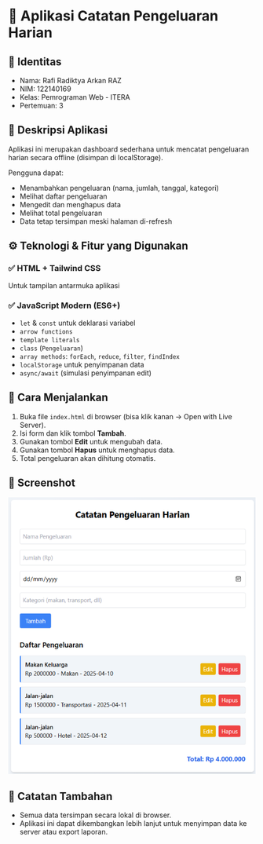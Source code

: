 # 💸 Aplikasi Catatan Pengeluaran Harian

## 👤 Identitas
- Nama: Rafi Radiktya Arkan RAZ
- NIM: 122140169
- Kelas: Pemrograman Web - ITERA
- Pertemuan: 3

## 📌 Deskripsi Aplikasi
Aplikasi ini merupakan dashboard sederhana untuk mencatat pengeluaran harian secara offline (disimpan di localStorage).

Pengguna dapat:
- Menambahkan pengeluaran (nama, jumlah, tanggal, kategori)
- Melihat daftar pengeluaran
- Mengedit dan menghapus data
- Melihat total pengeluaran
- Data tetap tersimpan meski halaman di-refresh

## ⚙️ Teknologi & Fitur yang Digunakan
### ✅ HTML + Tailwind CSS
Untuk tampilan antarmuka aplikasi

### ✅ JavaScript Modern (ES6+)
- `let` & `const` untuk deklarasi variabel
- `arrow functions`
- `template literals`
- `class` (`Pengeluaran`)
- `array methods`: `forEach`, `reduce`, `filter`, `findIndex`
- `localStorage` untuk penyimpanan data
- `async/await` (simulasi penyimpanan edit)

## 🚀 Cara Menjalankan
1. Buka file `index.html` di browser (bisa klik kanan → Open with Live Server).
2. Isi form dan klik tombol **Tambah**.
3. Gunakan tombol **Edit** untuk mengubah data.
4. Gunakan tombol **Hapus** untuk menghapus data.
5. Total pengeluaran akan dihitung otomatis.

## 📸 Screenshot
![Screenshoot Aplikasi]({E8928AC3-F7B4-4E5B-937E-FC79ADA6EA29}.png)

## 📝 Catatan Tambahan
- Semua data tersimpan secara lokal di browser.
- Aplikasi ini dapat dikembangkan lebih lanjut untuk menyimpan data ke server atau export laporan.

